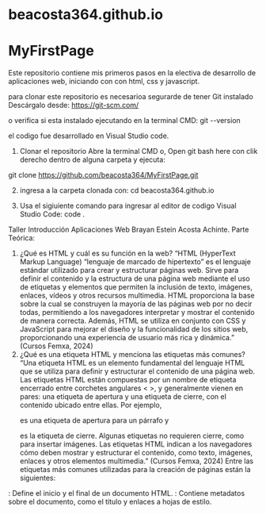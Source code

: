 # beacosta364.github.io

# MyFirstPage

Este repositorio contiene mis primeros pasos en la electiva de desarrollo de aplicaciones web, iniciando con con html, css y javascript. 

para clonar este repositorio es necesarioa segurarde de tener Git instalado
Descárgalo desde: https://git-scm.com/

o verifica si esta instalado ejecutando en la terminal CMD:  git --version

el codigo fue desarrollado en Visual Studio code.

1. Clonar el repositorio
Abre la terminal CMD o, Open git bash here con clik derecho dentro de alguna carpeta y ejecuta:

git clone https://github.com/beacosta364/MyFirstPage.git


2. ingresa a la carpeta clonada con: cd beacosta364.github.io

3.  Usa el sigiuiente comando para ingresar al editor de codigo Visual Studio Code:  code .




Taller Introducción Aplicaciones Web
Brayan Estein Acosta Achinte.
Parte Teórica:

1. ¿Qué es HTML y cuál es su función en la web?
“HTML (HyperText Markup Language) “lenguaje de marcado de hipertexto” es el lenguaje estándar utilizado para crear y estructurar páginas web. Sirve para definir el contenido y la estructura de una página web mediante el uso de etiquetas y elementos que permiten la inclusión de texto, imágenes, enlaces, vídeos y otros recursos multimedia. HTML proporciona la base sobre la cual se construyen la mayoría de las páginas web por no decir todas, permitiendo a los navegadores interpretar y mostrar el contenido de manera correcta. Además, HTML se utiliza en conjunto con CSS y JavaScript para mejorar el diseño y la funcionalidad de los sitios web, proporcionando una experiencia de usuario más rica y dinámica.” (Cursos Femxa, 2024)
2. ¿Qué es una etiqueta HTML y menciona las etiquetas más comunes?
“Una etiqueta HTML es un elemento fundamental del lenguaje HTML que se utiliza para definir y estructurar el contenido de una página web. Las etiquetas HTML están compuestas por un nombre de etiqueta encerrado entre corchetes angulares < >, y generalmente vienen en pares: una etiqueta de apertura y una etiqueta de cierre, con el contenido ubicado entre ellas. Por ejemplo, <p> es una etiqueta de apertura para un párrafo y </p> es la etiqueta de cierre. Algunas etiquetas no requieren cierre, como <img> para insertar imágenes. Las etiquetas HTML indican a los navegadores cómo deben mostrar y estructurar el contenido, como texto, imágenes, enlaces y otros elementos multimedia.” (Cursos Femxa, 2024)
Entre las etiquetas más comunes utilizadas para la creación de páginas están la siguientes:
<html>: Define el inicio y el final de un documento HTML.
<head>: Contiene metadatos sobre el documento, como el título y enlaces a hojas de estilo.
<title>: Especifica el título de la página que aparece en la pestaña del navegador.
<body>: Contiene el contenido visible de la página, como texto, imágenes y enlaces.
<h1> a <h6>: Encabezados de diferentes niveles, siendo <h1> el más importante.
<p>: Define un párrafo de texto.
<a>: Crea un enlace a otra página o recurso.
<img>: Inserta una imagen en la página.
3. ¿Qué es un atributo de una etiqueta HTML y menciona los más comunes?
“Los atributos en el lenguaje de marcado de hipertexto (HTML), son elementos que permiten incorporar características adicionales al agregarlas a las etiquetas HTML para modificar su comportamiento o apariencia. Son como pequeños ajustes que le permiten personalizar cómo se muestra un elemento en la página web.

Los atributos se colocan en las etiquetas HTML y generalmente constan de un nombre y un valor, separados por un signo igual (=).”
•	"class" y "id": Asignan clases e identificadores a elementos para aplicar estilos o referenciar en CSS y JavaScript.
•	style: Permite aplicar estilos en línea directamente al elemento.
•	"src" y "alt" (en elementos <img>): src especifica la fuente de la imagen, mientras que alt proporciona texto alternativo para accesibilidad.
•	href (en elementos <a>): Especifica la URL de destino para un enlace.
•	"width" y "height" (en elementos <img>): Ajustan el ancho y la altura de una imagen.
•	"colspan" y "rowspan" (en celdas de tablas): Combina celdas en tablas, especificando el número de columnas o filas que debe abarcar.
•	"placeholder" (en campos de entrada de formularios): Proporciona un texto de ejemplo dentro del campo de entrada.
•	"disabled" (en botones u otros elementos): Desactiva la interactividad del elemento.
•	"value" (en campos de entrada de formularios): Define un valor predeterminado para el campo de entrada.
•	name (en campos de entrada de formularios): Define el nombre del campo de entrada. Es importante para enviar datos a través de formularios.
•	type (en campos de entrada de formularios): Especifica el tipo de campo de entrada, como texto, contraseña, checkbox, etc.
•	checked (en campos de entrada tipo checkbox o radio): Indica que un elemento checkbox o radio debe estar marcado por defecto.
•	readonly (en campos de entrada de formularios): Hace que un campo de entrada sea de solo lectura, el usuario no puede editarlo.
•	required (en campos de entrada de formularios): Obliga al usuario a completar el campo antes de enviar el formulario.
Estos atributos desempeñan funciones clave en la personalización y funcionalidad de las páginas web.   (APINEM, 2024). 
4. ¿Qué es CSS y cómo se utiliza para el diseño web?
“CSS son las siglas en inglés para «hojas de estilo en cascada» (Cascading Style Sheets). Básicamente, es un lenguaje que maneja el diseño y presentación de las páginas web, es decir, cómo lucen cuando un usuario las visita. Funciona junto con el lenguaje HTML que se encarga del contenido básico de los sitios.
Se les denomina hojas de estilo «en cascada» porque puedes tener varias y una de ellas con las propiedades heredadas (o «en cascada») de otras.
Sirve para crear reglas para decirle a tu sitio web cómo quieres mostrar la información y guardar los comandos para elementos de estilo (como fuentes, colores, tamaños, etc.) separados de los que configuran el contenido.

Además, puedes crear formatos específicos útiles para comunicar tus ideas y producir experiencias más agradables, en el aspecto visual, para los usuarios del sitio web.” (HubSpot, 2024).
5. ¿Qué es una propiedad en CSS y menciona las propiedades más comunes?
	“las propiedades en CSS son estilos que se emplean en los selectores que especifican los profesionales. En CSS se escriben antes los valores que los conjuntos de reglas y se separan de los valores de las propiedades mediante dos puntos. 
Diferentes selectores y elementos en HTML tienen distintas propiedades asignadas en CSS. Algunas de ellas son universales y se pueden usar en todo tipo de selectores mientras que otras tan solo funcionan con elementos específicos y en determinadas condiciones.” (Tokio School, 2024).
•	color – Define el color del texto de un elemento.
•	font-size – Establece el tamaño del texto.
•	font-family – Permite elegir la fuente del texto.
•	text-align – Alinea el texto (izquierda, centro, derecha, justificado).
•	background-color – Cambia el color de fondo del elemento.
•	width y height – Determinan el ancho y alto del elemento.
•	margin – Agrega espacio exterior alrededor del elemento.
•	padding – Agrega espacio interno dentro del elemento.
•	border – Agrega un borde alrededor del elemento.
•	display – Controla cómo se muestra el elemento (block, inline, none, etc.).
•	position – Define la posición del elemento en la página (relative, absolute, fixed, etc.).
•	overflow – Controla cómo manejar el contenido que se desborda de su contenedor.
•	z-index – Define qué elementos se colocan encima de otros.
•	opacity – Controla la transparencia del elemento.
•	box-shadow – Agrega sombras alrededor del elemento.
(MGPanel, 2024).

6. ¿Qué es un selector en CSS y cuales tipos existen?
	En CSS, un selector es un patrón que identifica uno o más elementos HTML a los que se les aplicarán estilos específicos. “Un selector CSS es la primera parte de una regla CSS. Es un patrón de elementos y otros términos que indican al navegador qué elementos HTML se seleccionan para aplicarles una regla que incluye los valores de las propiedades CSS. El elemento o los elementos seleccionados por el selector se denominan sujeto del selector.” (Mozilla Developer Network, 2024)
*	Selector universal (*): Selecciona todos los elementos de la página.
*	Selector de tipo o etiqueta (elemento): Aplica estilos a todas las etiquetas HTML de un mismo tipo.
*	Selector de clase (.nombre-clase): Aplica estilos a los elementos que tengan una clase específica.
*	Selector de ID (#id): Aplica estilos a un único elemento con un identificador (id).
*	Selector de atributo ([atributo]): Aplica estilos a los elementos que tienen un atributo específico.
*	Selector descendiente (elemento1 elemento2): Aplica estilos a los elementos dentro de otro elemento.
*	Selector hijo (elemento1 > elemento2): Selecciona solo los elementos que son hijos directos de otro.
*	Selector adyacente (elemento1 + elemento2): Selecciona el primer elemento que sigue inmediatamente a otro.
*	Selector de hermano general (elemento1 ~ elemento2): Selecciona todos los elementos hermanos de un mismo tipo después de otro.
(ENIUN, 2024).
7. ¿Qué es JavaScript y cómo añade la interactividad a las páginas web?
“JavaScript es un lenguaje de programación esencial para el desarrollo web, conocido por su capacidad para crear contenido dinámico e interactivo. Es un lenguaje de programación interpretado, ligero y dinámico que se utiliza principalmente para crear contenido interactivo y dinámico en páginas web. Es uno de los lenguajes esenciales en el desarrollo web junto con HTML y CSS.”   (APINEM, 2024).
“JavaScript le permite agregar elementos interactivos a su sitio web, como botones, formularios, controles deslizantes y menús. Estos elementos interactivos mejoran la participación del usuario y hacen que el sitio web sea más fácil de usar.” (FasterCapital, 2024).
Las tareas típicas de JavaScript en el front-end incluyen:
-	Validación de formularios: Verificar que los datos ingresados por el usuario en los formularios sean correctos antes de enviarlos al servidor.
-	Manipulación del DOM: Agregar, eliminar o modificar elementos HTML en la página web dinámicamente para actualizar la interfaz de usuario.
-	Manejo de eventos e interactivad en tiempo real: Capturar y responder a eventos del usuario, como clics de ratón, pulsaciones de teclas y desplazamientos de scroll.
-	Animaciones y efectos visuales: Crear animaciones suaves y efectos visuales atractivos para mejorar la experiencia del usuario.
-	Comunicación con servidores: Realizar solicitudes HTTP asíncronas (AJAX) para cargar datos o interactuar con servicios web sin necesidad de recargar toda la página.
(WebAquí, 2024).
8. ¿Cuáles son los tipos de datos primitivos en Javascript?
“En JavaScript hay 6 tipos de datos primitivos: string, number, bigint, boolean, undefined y symbol. También hay null, que aparentemente es primitivo, pero de hecho es un caso especial para cada Object: y cualquier tipo estructurado se deriva de null por la Cadena de prototipos.
La mayoría de las veces, un valor primitivo se representa directamente en el nivel más bajo de la implementación del lenguaje.
Todos los primitivos son inmutables, es decir, no se pueden modificar.” (Mozilla Developer Network, 2024).
string: Representa cadenas de texto.
number: Representa valores numéricos, tanto enteros como de punto flotante.
bigint: Permite representar números enteros de tamaño arbitrario, más allá del límite de Number.
boolean: Representa valores lógicos, true o false.
undefined: Indica que una variable ha sido declarada pero no se le ha asignado un valor.
symbol: Representa identificadores únicos e inmutables, útiles para propiedades de objetos que necesitan ser únicas.
null: Representa la ausencia intencional de cualquier valor u objeto. 
9. ¿Cómo funcionan las estructuras de control de flujo como if, else, switch y bucles en
Javascript?
“Las estructuras de control de flujo, son instrucciones que nos permiten evaluar si se puede cumplir una condición o no, incluso nos puede ayudar a evaluarla n cantidad de veces.
Los condicionales if, else, nos permiten evaluar si una condición cumple o no con lo que estemos evaluando. Su sintaxis es muy sencilla, podemos evaluar si la condición es verdadera o falsa. Incluso añadir una condición intermedia en el caso de que no se cumpla la primera condición y se deban evaluar más.”
If (condición){…}else{…}

“Switch permite evaluar una expresión e intenta igual el valor de esa expresión a una etiqueta llamada case, que es el caso a evaluar. En el caso de que la condición se cumpla o lo que tiene el case, se ejecuta la sentencia que este en ese caso.”  (Marely, 2024).
En el switch se usa una sentencia llamada “break”, esta nos permite salir de la condición que se está evaluando.


switch(tipoFruta) {
    case "Naranjas":
        console.log("Las Naranjas cuestan $5");
        break;
    case "Manzanas":
        console.log("Las Manzanas cuestan $10");
        break;
    case "Fresas":
        console.log("Las Fresas cuestan $15");
        break;
    default:
        console.log("Disculpa, no tenemos ese tipo de fruta: ", tipoFruta);
        break;
}
“Los bucles o loops:
Se le pueden llamar, ciclos, bucles o loops, en ellos se evalúa una condición n veces hasta que esta se cumpla. En estos podemos encontrar los for, while, entre otros. (Marely, 2024).
For:
Un bucle for se repite como mencione hasta que la condición que se está evaluando se cumpla.
While:
Ejecuta una sentencia mientras la condición que se esté evaluando sea verdadera.” (Marely, 2024).

10. ¿Por qué es importante usar nombres significativos para variables y métodos?
	Los nombres de variables juegan un papel esencial en la claridad y la comprensión del código.
“Claridad: un nombre de variable descriptivo comunica el propósito y el contenido de la variable de manera clara. Esto facilita la comprensión del código, tanto para ti como para otros desarrolladores que puedan trabajar en él.
Mantenibilidad: un código con nombres de variables significativos es más fácil de mantener y actualizar en el futuro. Cuando regreses a tu código después de un tiempo, podrás recordar más fácilmente lo que hace cada variable.
Colaboración: en proyectos colaborativos, los nombres de variables significativos son esenciales para que los miembros del equipo comprendan el código de los demás y colaboren de manera eficiente.
Prevención de errores: nombres confusos o ambiguos de variables pueden llevar a errores difíciles de rastrear. Un buen nombre de variable reduce la probabilidad de cometer errores.
Legibilidad del código: un código con nombres de variables significativos es más legible y más fácil de seguir. Esto acelera la depuración y mejora la calidad general del código.
Comunicación efectiva: los nombres de variables bien elegidos actúan como una forma de comunicación entre los desarrolladores. Ayudan a transmitir la intención del programador y a evitar malentendidos.
Facilita el aprendizaje: cuando los desarrolladores novatos estudian código bien nombrado, pueden aprender más rápido y comprender los conceptos con mayor facilidad.” (KeepCoding, 2024).

11. ¿Qué es una variable de entorno y por qué son importantes para Javascript o la
programación en general?
Las variables de entorno permiten configurar aplicaciones sin necesidad de cambiar el código. Separan los datos externos de la lógica de la aplicación
Las variables de entorno son valores nombrados dinámicos que pueden afectar cómo se comportan los procesos en ejecución en una computadora. Algunas propiedades clave de las variables de entorno son: 
Nombradas: Tienen nombres descriptivos como APP_MODE y DB_URL.
Externas: Los valores se establecen fuera del código de la aplicación a través de archivos, líneas de comandos y sistemas.
Dinámicas: Pueden actualizar variables sin reiniciar aplicaciones.
Configuradas: El código depende de variables, pero no las define.
Desacopladas: No es necesario modificar las configuraciones de código una vez que se establecen las variables.   (DreamHost, 2024).
12. ¿Qué son las herramientas de desarrollo de Chrome y cómo se accede a ellas?
“Las Herramientas para desarrolladores de Chrome son un conjunto de herramientas para desarrolladores web que están integradas directamente en el navegador Google Chrome. Herramientas para desarrolladores te permite editar páginas sobre la marcha y diagnosticar problemas con rapidez, lo que te ayuda a crear mejores sitios web en menos tiempo.” (Google Developers, 2024). 
Cómo acceder a las Herramientas para desarrolladores de Chrome:
Usando el menú contextual: Haz clic derecho en cualquier parte de la página web y selecciona "Inspeccionar" o "Inspeccionar elemento".
Atajos de teclado: En Windows/Linux: presiona Ctrl + Shift + I.
En macOS: presiona Cmd + Option + I.
Desde el menú de Chrome: Haz clic en el ícono de tres puntos verticales en la esquina superior derecha del navegador.
Selecciona "Más herramientas" y luego "Herramientas para desarrolladores".
Una vez abiertas, las Herramientas para desarrolladores ofrecen diversas pestañas y paneles que permiten inspeccionar el HTML y CSS de la página, depurar JavaScript, analizar el rendimiento.
13. ¿Qué se puede hacer en el panel "Elements" de las herramientas de desarrollo?
El panel "Elements" de las Herramientas para desarrolladores de Chrome es una herramienta clave para inspeccionar y modificar en tiempo real la estructura y estilo de una página web. Permite interactuar con el HTML y CSS, facilitando la depuración y diseño. Sus funciones incluyen la inspección del DOM para explorar la jerarquía de los elementos HTML, la edición en vivo del HTML y CSS, y la visualización de estilos aplicados, lo que ayuda a identificar conflictos de diseño. Además, permite simular la visualización en dispositivos móviles y depurar eventos y scripts mediante la consola.
14. ¿Cómo se utiliza el panel "Console" de las herramientas de desarrollo y para qué es
útil?
El panel "Console" de las Herramientas para desarrolladores de Chrome es esencial para interactuar con el código JavaScript de una página web. Permite registrar mensajes, ejecutar comandos y depurar el comportamiento de la página en tiempo real. Sus funciones principales incluyen el registro de mensajes mediante métodos como console.log(), console.error() y console.warn(), la ejecución interactiva de código JavaScript, la depuración de errores con detalles sobre el tipo y ubicación del problema, y la inspección de objetos y variables en tiempo real. Es una herramienta para facilitar la depuración y análisis del código. Se puede acceder mediante atajos de teclado o desde el menú de Chrome.
15. ¿Qué información se puede obtener del panel "Network" y por qué es importante?
El panel "Network" de las Herramientas para desarrolladores de Chrome es esencial para analizar la actividad de red de una página web, permitiendo inspeccionar solicitudes y respuestas de recursos para mejorar el rendimiento y optimizar la carga de la página. Muestra una lista de todas las solicitudes de recursos (HTML, CSS, JavaScript, imágenes, fuentes, etc.) y proporciona detalles como encabezados HTTP, tiempos de carga, tamaño de los recursos y el contenido de las respuestas. También ofrece herramientas para filtrar solicitudes, buscar recursos específicos y simular diferentes condiciones de red. Es crucial para diagnosticar problemas de rendimiento, optimizar recursos y verificar la integridad de los recursos cargados.

Fuentes bibliográficas 
Cursos Femxa. (2024). Qué es HTML y para qué sirve. Recuperado de https://www.cursosfemxa.es/blog/estudiar-html
APINEM. (2024). Atributos HTML. Recuperado de https://www.apinem.com/atributos-html/
HubSpot. (2024). ¿Qué es CSS y cómo se utiliza? Recuperado de https://blog.hubspot.es/website/que-es-css
Tokio School. (2024). Propiedades CSS. Recuperado de https://www.tokioschool.com/noticias/propiedades-css/
MGPanel. (2024). ¿Conoces cuáles son las propiedades más utilizadas en CSS? Recuperado de https://blog.mgpanel.org/post/-conoces-cuales-son-las-propiedades-mas-utilizadas-en-css-
Mozilla Developer Network (MDN). (2024). Selectores básicos en CSS. Recuperado de https://developer.mozilla.org/es/docs/Learn_web_development/Core/Styling_basics/Basic_selectors
ENIUN. (2024). Selectores CSS: Tipos y usos. Recuperado de https://www.eniun.com/selectores-css-tipos/
APINEM. (2024). ¿Qué es JavaScript, para qué sirve y cómo funciona? Recuperado de https://www.apinem.com/que-es-javascript-para-que-sirve-y-como-funciona/
FasterCapital. (2024). Libera el poder de JavaScript y crea sitios web interactivos. Recuperado de https://fastercapital.com/es/contenido/Libera-el-poder-de-javascript-y-crea-sitios-web-interactivos.html
WebAquí. (2024). ¿Qué es JavaScript? Recuperado de https://webaqui.com/que-es-javascript/
Mozilla Developer Network (MDN). (2024). Tipo de datos primitivos en JavaScript. Recuperado de https://developer.mozilla.org/es/docs/Glossary/Primitive
Marely, V. (2024). Estructuras de control de flujo en JavaScript. Recuperado de https://vanessamarely.medium.com/estructuras-de-control-de-flujo-en-javascript-c848337a5c02
KeepCoding. (2024). Nombrar variables significativas: ejemplos. Recuperado de https://keepcoding.io/blog/nombrar-variables-significativas-ejemplos/
DreamHost. (2024). Variables de entorno: Guía para principiantes. Recuperado de https://www.dreamhost.com/blog/es/variables-entorno-guia-principiantes/
Google Developers. (2024). Herramientas para desarrolladores de Chrome (Chrome DevTools). Recuperado de https://developer.chrome.com/docs/devtools?hl=es-419
